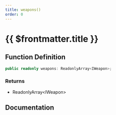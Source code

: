 ```yaml
---
title: weapons()
order: 0
---
```


# {{ $frontmatter.title }}

<!--@include: ./weapons_partial_header.md-->

## Function Definition

```ts
public readonly weapons: ReadonlyArray<IWeapon>;
```

### Returns

* ReadonlyArray\<IWeapon\>

## Documentation

<!--@include: ./weapons_partial_footer.md-->

